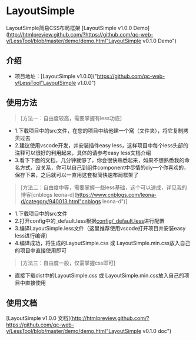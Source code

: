 # LayoutSimple
LayoutSimple简易CSS布局框架
[LayoutSimple v1.0.0 Demo](http://htmlpreview.github.com/?https://github.com/qc-web-y/LessTool/blob/master/demo/demo.html"LayoutSimple v0.1.0 Demo")

## 介绍
- 项目地址：[LayoutSimple v1.0.0]("https://github.com/qc-web-y/LessTool"LayoutSimple v1.0.0")

## 使用方法
> [方法一：自由度较高，需要掌握有less功底]
- 1.下载项目中的src文件，在您的项目中给他建一个窝（文件夹），将它复制拷贝过去
- 2.建议使用vscode开发，并安装插件easy less，这样项目中每个less头部的注释可以很好的利用起来，具体的请参考easy less文档介绍
- 3.看下下面的文档，几分钟就够了，你会很快熟悉起来，如果不想熟悉我的命名方式，没关系，你可以自己到组件component中尽情的diy一个你喜欢的，保存下来，之后就可以一直用这套极简快速布局框架了

> [方法二：自由度中等，需要掌握一些less基础，这个可以速成，详见我的博客[cnblogs leona-d](https://www.cnblogs.com/leona-d/category/940013.html"cnblogs leona-d")]
- 1.下载项目中的src文件
- 2.打开config中的_default.less根据<a href="#linkConfig">config/_default.less</a>进行配置
- 3.编译LayoutSimple.less文件（这里推荐使用vscode打开项目并安装easy less进行编译）
- 4.编译成功，将生成的LayoutSimple.css 或 LayoutSimple.min.css放入自己的项目中直接使用即可

> [方法三：自由度一般，仅需掌握css即可]
- 直接下载dist中的LayoutSimple.css 或 LayoutSimple.min.css放入自己的项目中直接使用

## 使用文档
[LayoutSimple v1.0.0 文档](http://htmlpreview.github.com/?https://github.com/qc-web-y/LessTool/blob/master/demo/demo.html"LayoutSimple v0.1.0 doc")

